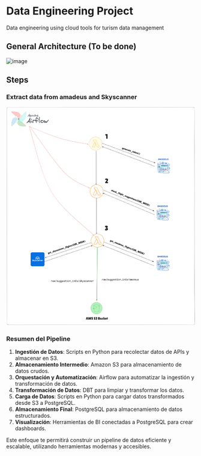 # Data Engineering Project
Data engineering using cloud tools for turism data management

## General Architecture (To be done)

![image](https://github.com/user-attachments/assets/067bf94b-b603-4625-9106-c126a90b6142)


## Steps

### Extract data from amadeus and Skyscanner

![alt text](image-1.png)

### Resumen del Pipeline

1. **Ingestión de Datos**: Scripts en Python para recolectar datos de APIs y almacenar en S3.
2. **Almacenamiento Intermedio**: Amazon S3 para almacenamiento de datos crudos.
3. **Orquestación y Automatización**: Airflow para automatizar la ingestión y transformación de datos.
4. **Transformación de Datos**: DBT para limpiar y transformar los datos.
5. **Carga de Datos**: Scripts en Python para cargar datos transformados desde S3 a PostgreSQL.
6. **Almacenamiento Final**: PostgreSQL para almacenamiento de datos estructurados.
7. **Visualización**: Herramientas de BI conectadas a PostgreSQL para crear dashboards.

Este enfoque te permitirá construir un pipeline de datos eficiente y escalable, utilizando herramientas modernas y accesibles.



